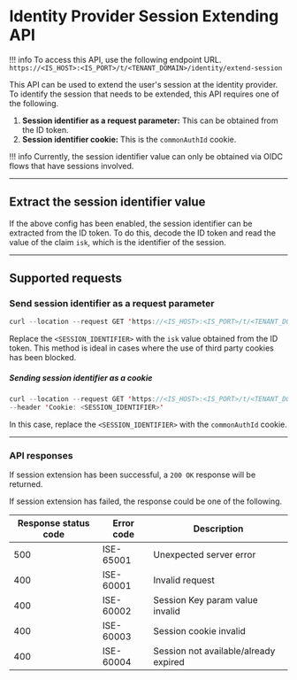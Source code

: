 # Identity Provider Session Extending API

!!! info
    To access this API, use the following endpoint URL.
    ```
    https://<IS_HOST>:<IS_PORT>/t/<TENANT_DOMAIN>/identity/extend-session
    ```

This API can be used to extend the user's session at the identity provider. To identify the session that
 needs to be extended, this API requires one of the following.

1. **Session identifier as a request parameter:** This can be obtained from the ID token.
2. **Session identifier cookie:** This is the `commonAuthId` cookie.

!!! info
    Currently, the session identifier value can only be obtained via OIDC flows that have sessions involved.

---

## Extract the session identifier value

If the above config has been enabled, the session identifier can be extracted from the ID token. 
To do this, decode the ID token and read the value of the claim `isk`, which is the identifier of the session.

---

## Supported requests

### Send session identifier as a request parameter

```java
curl --location --request GET 'https://<IS_HOST>:<IS_PORT>/t/<TENANT_DOMAIN>/identity/extend-session?idpSessionKey=<SESSION_IDENTIFIER>'
```

Replace the `<SESSION_IDENTIFIER>` with the `isk` value obtained from the ID token. This method is ideal
 in cases where the use of third party cookies has been blocked.

##### Sending session identifier as a cookie

```java
curl --location --request GET 'https://<IS_HOST>:<IS_PORT>/t/<TENANT_DOMAIN>/identity/extend-session' \
--header 'Cookie: <SESSION_IDENTIFIER>'
```

In this case, replace the `<SESSION_IDENTIFIER>` with the `commonAuthId` cookie.

---

### API responses

If session extension has been successful, a `200 OK` response will be returned.

If session extension has failed, the response could be one of the following.

| Response status code  |  Error code  | Description                                      |
|-----------------------|--------------|--------------------------------------------------|
| 500                   | ISE-65001    | Unexpected server error                          |
| 400                   | ISE-60001    | Invalid request                                  |                                                                                                                
| 400                   | ISE-60002    | Session Key param value invalid                  |
| 400                   | ISE-60003    | Session cookie invalid                           |
| 400                   | ISE-60004    | Session not available/already expired            |
